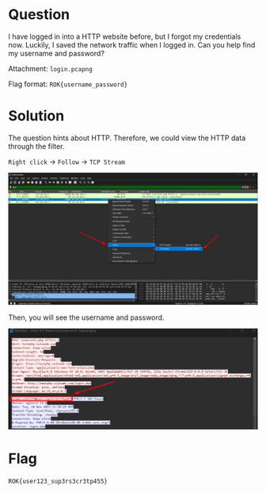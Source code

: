 # Question
I have logged in into a HTTP website before, but I forgot my credentials now. Luckily, I saved the network traffic when I logged in. Can you help find my username and password?

Attachment: `login.pcapng`

Flag format: `ROK{username_password}`


# Solution
The question hints about HTTP. Therefore, we could view the HTTP data through the filter. 

`Right click` -> `Follow` -> `TCP Stream`

![](./login.png)

Then, you will see the username and password.

![](login2.png)


# Flag
`ROK{user123_sup3rs3cr3tp455}`
